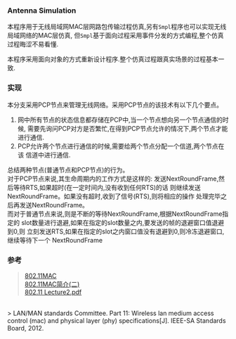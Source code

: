 ### Antenna Simulation

本程序用于无线局域网MAC层网路包传输过程仿真,另有`Smpl`程序也可以实现无线局域网络的MAC层仿真,
但`Smpl`基于面向过程采用事件分发的方式编程,整个仿真过程晦涩不易看懂.

本程序采用面向对象的方式重新设计程序.整个仿真过程跟真实场景的过程基本一致.

### 实现

本分支采用PCP节点来管理无线网络。采用PCP节点的该技术有以下几个要点。

1. 网中所有节点的状态信息都存储在PCP中,当一个节点想向另一个节点通信的时候,
需要先询问PCP对方是否繁忙,在得到PCP节点允许的情况下,两个节点才能进行通信.
2. PCP允许两个节点进行通信的时候,需要给两个节点分配一个信道,两个节点在该
信道中进行通信.

总结两种节点(普通节点和PCP节点)的行为。<br/>
对于PCP节点来说,其生命周期内的工作方式是这样的:
发送NextRoundFrame,然后等待RTS,如果超时(在一定时间内,没有收到任何RTS)的话
则继续发送NextRoundFrame。如果没有超时,收到了信号(RTS),则将相应的操作
处理完毕之后再发送NextRoundFrame。<br/>
而对于普通节点来说,则是不断的等待NextRoundFrame,根据NextRoundFrame指定的
slot数量进行退避,如果在指定的slot数量之内,要发送的帧的退避窗口值退避到0,则
立刻发送RTS,如果在指定的slot之内窗口值没有退避到0,则冷冻退避窗口,继续等待下一个
NextRoundFrame

### 参考
> [802.11MAC](http://wenku.baidu.com/view/37438269561252d380eb6ea8.html?re=view)<br/>
> [802.11MAC简介(二)](http://blog.csdn.net/leonsc/article/details/5719068)<br/>
> [802.11 Lecture2.pdf](http://www.cs.tut.fi/kurssit/TLT-6556/Slides/Lecture2.pdf)<br/>
<br/>
> LAN/MAN standards Committee. Part 11: Wireless lan medium access
 control (mac) and physical layer (phy) specifications[J].
 IEEE-SA Standards Board, 2012.